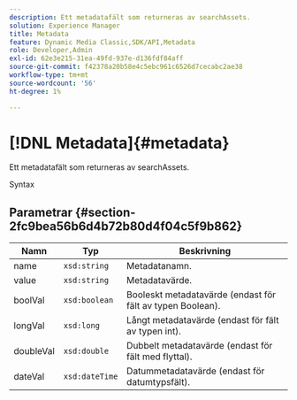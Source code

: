 ```yaml
---
description: Ett metadatafält som returneras av searchAssets.
solution: Experience Manager
title: Metadata
feature: Dynamic Media Classic,SDK/API,Metadata
role: Developer,Admin
exl-id: 62e3e215-31ea-49fd-937e-d136fdf84aff
source-git-commit: f42378a20b58e4c5ebc961c6526d7cecabc2ae38
workflow-type: tm+mt
source-wordcount: '56'
ht-degree: 1%

---
```


# [!DNL Metadata]{#metadata}

Ett metadatafält som returneras av searchAssets.

Syntax

## Parametrar {#section-2fc9bea56b6d4b72b80d4f04c5f9b862}

| Namn | Typ | Beskrivning |
|---|---|---|
| name | `xsd:string` | Metadatanamn. |
| value | `xsd:string` | Metadatavärde. |
| boolVal | `xsd:boolean` | Booleskt metadatavärde (endast för fält av typen Boolean). |
| longVal | `xsd:long` | Långt metadatavärde (endast för fält av typen int). |
| doubleVal | `xsd:double` | Dubbelt metadatavärde (endast för fält med flyttal). |
| dateVal | `xsd:dateTime` | Datummetadatavärde (endast för datumtypsfält). |
